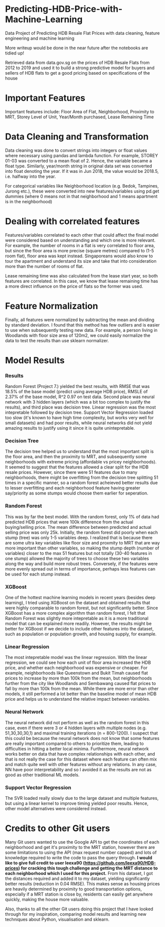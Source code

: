 # Predicting-HDB-Price-with-Machine-Learning
Data Project of Predicting HDB Resale Flat Prices with data cleaning, feature engineering and machine learning

More writeup would be done in the near future after the notebooks are tidied up!

Retrieved data from data.gov.sg on the prices of HDB Resale Flats from 2012 to 2019 and used it to build a strong predictive model for buyers and sellers of HDB flats to get a good pricing based on specifications of the house

# Important Features

Important features include: Floor Area of Flat, Neighborhood, Proximity to MRT, Storey Level of Unit, Year/Month purchased, Lease Remaining Time

# Data Cleaning and Transformation

Data cleaning was done to convert strings into integers or float values where necessary using pandas and lambda function. For example, STOREY 01-03 was converted to a mean float of 2. Hence, the variable became a float type. Similarly, year/month string in original data set was converted into float denoting the year. If it was in Jun 2018, the value would be 2018.5, i.e. halfway into the year.

For categorical variables like Neighborhood location (e.g. Bedok, Tampines, Jurong etc.), these were converted into new features/variables using pd.get dummies (where 0 means not in that neighborhood and 1 means apartment is in the neighborhood)

# Dealing with correlated features

Features/variables correlated to each other that could affect the final model were considered based on understanding and which one is more relevant. For example, the number of rooms in a flat is very correlated to floor area, but since the floor area is more precise (square metres) compared to (1-5 room flat), floor area was kept instead. Singaporeans would also know to tour the apartment and understand its size and take that into consideration more than the number of rooms of flat.

Lease remaining time was also calculated from the lease start year, so both features are correlated. In this case, we know that lease remaining time has a more direct influence on the price of flats so the former was used.

# Feature Normalization

Finally, all features were normalized by subtracting the mean and dividing by standard deviation. I found that this method has few outliers and is easier to use when subsequently testing new data. For example, a person living in Woodlands with floor size area of 120m2, we could easily normalize the data to test the results than use sklearn normalizer.

# Model Results

### Results
Random Forest (Project 7.) yielded the best results, with RMSE that was 18.5% of the base model (predict using average HDB price), RMSLE of 2.37% of the base model, R^2 0.97 on test data. Second place was neural network with 3 hidden layers (which was a bit too complex to justify the results), and third place was decision tree. Linear regression was the most intepretable followed by decision tree. Support Vector Regression loaded too slow (it's known to have high time complexity, but works very well for small datasets) and had poor results, while neural networks did not yield amazing results to justify using it since it is quite unintepretable.

### Decision Tree
The decision tree helped us to understand that the most important split is the floor area, and then the proximity to MRT, and subsequently some neighborhoods with extreme pricing (affordable vs pricey neighborhoods). It seemed to suggest that the features allowed a clear split for the HDB resale prices. However, since there were 51 features due to many neighborhoods, there might be overfitting from the decision tree splitting 51 times in a specific manner, so a random forest acheieved better results due to lesser overfitting and each neighborhood feature having greater say/priority as some stumps would choose them earlier for seperation.

### Random Forest
This was by far the best model. With the random forest, only 1% of data had predicted HDB prices that were 100k difference from the actual buying/selling price. The mean difference between predicted and actual selling price was only 25k. Initially, the random forest did poorly when each stump (tree) was only 1-5 variables deep. I realized that is because there are some ultra key variables like floor size and proxmity to MRT that are way more important than other variables, so making the stump depth (number of variables) closer to the max 51 features but not totally (30-40 features in one stump) allowed the majority of trees to choose these two variables along the way and build more robust trees. Conversely, if the features were more evenly spread out in terms of importance, perhaps less features can be used for each stump instead.

### XGBoost
One of the hottest machine learning models in recent years (besides deep learning), I tried using XGBoost on the dataset and obtained results that were highly comparable to random forest, but not significantly better. Since XGBoost has a more complex algorithm than random forest, I felt that Random Forest was slightly more intepretable as it is a more traditional model that can be explained more readily. However, the results might be better for XGBoost if we decide to include other features into the dataset, such as population or population growth, and housing supply, for example.

### Linear Regression
The most intepretable model was the linear regression. With the linear regression, we could see how each unit of floor area increased the HDB price, and whether each neighborhood was expensive or cheaper. For example, neighborhoods like Queenstown and Bukit Timah caused flat prices to increase by more than 100k from the mean, but neighborhoods further from the city like Woodlands and Sembawang caused flat prices to fall by more than 100k from the mean. While there are more error than other models, it still performed a lot better than the baseline model of mean HDB price and helps us to understand the relative impact between variables.

### Neural Network
The neural network did not perform as well as the random forest in this case, even if there were 3 or 4 hidden layers with multiple nodes (e.g. 51,30,30,30,1) and maximal training iterations (n = 800-1200). I suspect that this could be because the neural network does not know that some features are really important compared to others to prioritize them, leading to difficulties in hitting a better local minima. Furthermore, neural network works better on data that have complex relationships with each other, and that is not really the case for this dataset where each feature can often mix and match quite well with other features without any relations. In any case, NN have poor interpretability and so I avoided it as the results are not as good as other traditional ML models.

### Support Vector Regression
The SVR loaded really slowly due to the large dataset and multiple features, but using a linear kernel to improve timing yielded poor results. Hence, other model alternatives were considered instead.

# Credits to other Git users
Many Git users wanted to use the Google API to get the coordinates of each neighborhood and get it's proximity to the MRT station, however there are some limitations to using the API (max request number capped) and lots of knowledge required to write the code to pass the query through. <b>I would like to give full credit to user leexa90 (https://github.com/leexa90/HDB-prices) for cracking this tough challenge and getting the MRT distance to each neighborhood which I used for this project.</b> From his dataset, I got the distances required and added it to my dataset, yielding significantly better results (reduction in 0.04 RMSE). This makes sense as housing prices are heavily determined by proximity to good transportation options, especially if a MRT station is close by, residents can easily get anywhere quickly, making the house more valuable. 

Also, thanks to all the other Git users doing this project that I have looked through for my inspiration, comparing model results and learning new techniques about Python, visualisation and sklearn.
